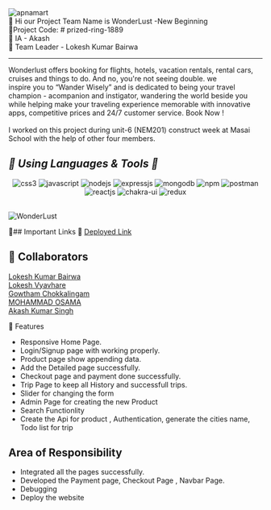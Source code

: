 
<img src="https://prized-ring-1889.netlify.app/travel.gif" alt="apnamart" />

<br/>
🎯 Hi our Project Team Name is WonderLust -New Beginning 
<br/>
🎯Project Code: # prized-ring-1889
<br/>
🎯 IA - Akash
<br/>
🎯 Team Leader - Lokesh Kumar Bairwa
<hr>
 Wonderlust offers booking for flights, hotels, vacation rentals, rental cars, cruises and things to do. And no, you're not seeing double.
 we <br/> inspire you to “Wander Wisely” and is dedicated to being your travel champion - acompanion and instigator, wandering the world beside you
<br/>
while helping make your traveling experience memorable with innovative apps, competitive prices and 24/7 customer service. Book Now !
<br/>
<br/>
I worked on this project during unit-6 (NEM201) construct week at Masai School with the help of other four members.

<h2><i>🎯 Using Languages & Tools 🧰</i></h2>
<p align="center">
    <img src="https://img.shields.io/badge/CSS3-1572B6?style=for-the-badge&logo=css3&logoColor=white" alt="css3" />
    <img src="https://img.shields.io/badge/JavaScript-323330?style=for-the-badge&logo=javascript&logoColor=F7DF1E" alt="javascript" />
    <img src="https://img.shields.io/badge/Node.js-339933?style=for-the-badge&logo=nodedotjs&logoColor=white" alt="nodejs" />
    <img src="https://img.shields.io/badge/Express.js-000000?style=for-the-badge&logo=express&logoColor=white" alt="expressjs" />
    <img src="https://img.shields.io/badge/MongoDB-4EA94B?style=for-the-badge&logo=mongodb&logoColor=white" alt="mongodb" />
    <img src="https://img.shields.io/badge/npm-CB3837?style=for-the-badge&logo=npm&logoColor=white" alt="npm" />
    <img src="https://img.shields.io/badge/Postman-FF6C37?style=for-the-badge&logo=Postman&logoColor=white" alt="postman" />
    <img src="https://img.shields.io/badge/React-20232A?style=for-the-badge&logo=react&logoColor=61DAFB" alt="reactjs" />
   <img src="https://img.shields.io/badge/Chakra%20UI-3bc7bd?style=for-the-badge&logo=chakraui&logoColor=white" alt="chakra-ui" />
   <img src="https://img.shields.io/badge/-Material--UII-blue" alt="redux" />
 </p>
<br>

<img src="https://tpc.googlesyndication.com/simgad/16504752563993428365?" alt="WonderLust" />

🎯## Important Links 🔗 
<a href="https://prized-ring-1889.netlify.app/">Deployed Link</a>
<br>

## 👯 Collaborators
<a href="https://github.com/Lokesh777">Lokesh Kumar Bairwa</a><br>
<a href="https://github.com/LV-23">Lokesh Vyavhare</a><br>
<a href="https://github.com/Gowtham-Chokkalingam">Gowtham Chokkalingam</a><br>
<a href="https://github.com/osamakhan9">MOHAMMAD OSAMA</a><br>
<a href="https://github.com/itsAkash12">Akash Kumar Singh</a><br>




🎯 Features
- Responsive Home Page.
- Login/Signup page with working properly.
- Product page show appending data.
- Add the Detailed page successfully.
- Checkout page and payment done successfully. 
- Trip Page to keep all History and successfull trips.
- Slider for changing the form
- Admin Page for creating the new Product 
- Search Functionlity
- Create the Api for product , Authentication, generate the cities name, Todo list for trip 


## Area of Responsibility

- Integrated all the pages successfully.
- Developed the Payment page, Checkout Page , Navbar Page.
- Debugging
- Deploy the website

